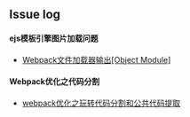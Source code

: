 ## Issue log

#### ejs模板引擎图片加载问题

- [Webpack文件加载器输出[Object Module]](https://stackoverflow.com/questions/59070216/webpack-file-loader-outputs-object-module)

#### Webpack优化之代码分割

- [webpack优化之玩转代码分割和公共代码提取](https://champyin.com/2019/11/15/webpack%E4%BC%98%E5%8C%96%E4%B9%8B%E7%8E%A9%E8%BD%AC%E4%BB%A3%E7%A0%81%E5%88%86%E5%89%B2%E5%92%8C%E5%85%AC%E5%85%B1%E4%BB%A3%E7%A0%81%E6%8F%90%E5%8F%96/)